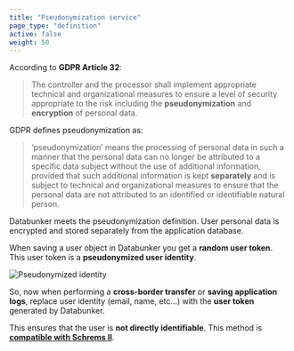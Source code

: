 ```yaml
---
title: "Pseudonymization service"
page_type: "definition"
active: false
weight: 50
---
```

According to **GDPR Article 32**:
>The controller and the processor shall implement appropriate technical and organizational measures to ensure a level of security appropriate to the risk including the **pseudonymization** and **encryption** of personal data.

GDPR defines pseudonymization as:
>‘pseudonymization’ means the processing of personal data in such a manner that the personal data can no longer be attributed to a specific data subject without the use of additional information, provided that such additional information is kept **separately** and is subject to technical and organizational measures to ensure that the personal data are not attributed to an identified or identifiable natural person.

Databunker meets the pseudonymization definition. User personal data is encrypted and stored separately from the application database.

When saving a user object in Databunker you get a **random user token**. This user token is a **pseudonymized user identity**.

![Pseudonymized identity](/img/pseudonymized-identity.png)

So, now when performing a **cross-border transfer** or **saving application logs**, replace user identity (email, name, etc...) with the **user token** generated by Databunker.

This ensures that the user is **not directly identifiable**. This method is [**compatible with Schrems II**](https://databunker.org/use-case/schrems-ii-compliance/).

